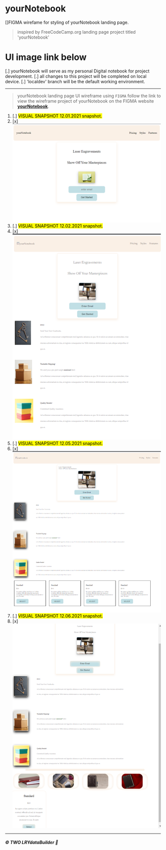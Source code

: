 # yourNotebook

[]FIGMA wirefame for styling of yourNotebook landing page.
>inspired by FreeCodeCamp.org landing page project titled 'yourNotebook'


# UI image link below

[.] yourNotebook will serve as my personal Digital notebook for project development.
[.] all changes to this project will be completed on local device.
[.] 'localdev' branch will be the default working environment. 

---

>yourNotebook landing page UI wireframe using <code>FIGMA</code>
>follow the link to view the wireframe project of yourNotebook on the FIGMA website **[yourNotebook](https://www.figma.com/file/sjeVJUSRqkolQCd6mrtYJP/yourNotebook?node-id=0%3A1)**.

1. [.] <mark>VISUAL SNAPSHOT 12.01.2021 snapshot.</mark> 
2. [x] ![yourNotebook](https://github.com/TWOdunlami/yourNotebook/blob/localdev/images/snapshot12012021.png)
1. [.] <mark>VISUAL SNAPSHOT 12.02.2021 snapshot.</mark> 
2. [x] ![yourNotebook](https://github.com/TWOdunlami/yourNotebook/blob/localdev/images/snapshot12022021.png)
1. [.] <mark>VISUAL SNAPSHOT 12.05.2021 snapshot.</mark> 
2. [x] ![yourNotebook](https://github.com/TWOdunlami/yourNotebook/blob/localdev/images/snapshot12052021.png)
1. [.] <mark>VISUAL SNAPSHOT 12.06.2021 snapshot.</mark> 
2. [x] ![yourNotebook](https://github.com/TWOdunlami/yourNotebook/blob/localdev/images/snapshot12062021.png)
---
##### ©️ TWO LRYdataBuilder 🤖
